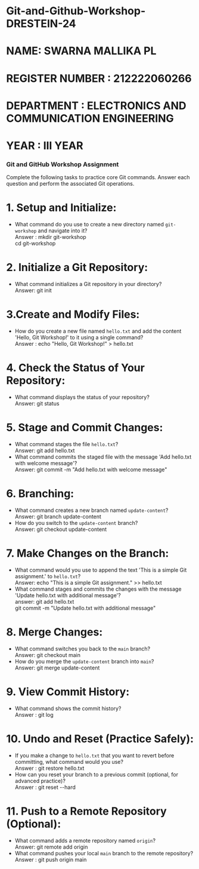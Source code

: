 # Git-and-Github-Workshop-DRESTEIN-24
# NAME:  SWARNA MALLIKA PL
# REGISTER NUMBER :  212222060266
# DEPARTMENT :  ELECTRONICS AND COMMUNICATION ENGINEERING
# YEAR :  III YEAR
### Git and GitHub Workshop Assignment
Complete the following tasks to practice core Git commands. Answer each question and perform the associated Git operations. 
# 1. Setup and Initialize: 
- What command do you use to create a new directory named `git-workshop` and 
navigate into it? <br>
Answer :     mkdir git-workshop <br>
             cd git-workshop <br>
# 2. Initialize a Git Repository: 
- What command initializes a Git repository in your directory?  <br>
Answer: git init
# 3.Create and Modify Files: 
- How do you create a new file named `hello.txt` and add the content 'Hello, Git 
Workshop!' to it using a single command?  <br>
Answer : echo "Hello, Git Workshop!" > hello.txt
# 4. Check the Status of Your Repository: 
- What command displays the status of your repository? <br> 
Answer:  git status
# 5.  Stage and Commit Changes: 
- What command stages the file `hello.txt`?  <br>
Answer: git add hello.txt
- What command commits the staged file with the message 'Add hello.txt with 
welcome message'? <br> 
Answer: git commit -m "Add hello.txt with welcome message"
# 6. Branching: 
- What command creates a new branch named `update-content`? <br> 
Answer: git branch update-content
- How do you switch to the `update-content` branch? <br>
Answer: git checkout update-content 
# 7. Make Changes on the Branch: 
- What command would you use to append the text 'This is a simple Git assignment.' to 
`hello.txt`?  <br>
Answer: echo "This is a simple Git assignment." >> hello.txt  <br>
- What command stages and commits the changes with the message 'Update hello.txt 
with additional message'?  <br>
answer:  git add hello.txt  <br>
         git commit -m "Update hello.txt with additional message"
# 8. Merge Changes: 
- What command switches you back to the `main` branch?  <br>
Answer: git checkout main
- How do you merge the `update-content` branch into `main`? <br>
Answer: git merge update-content 
# 9.  View Commit History: 
- What command shows the commit history? <br>
Answer : git log
# 10. Undo and Reset (Practice Safely): 
- If you make a change to `hello.txt` that you want to revert before committing, what 
command would you use?  <br>
Answer : git restore hello.txt <br>
- How can you reset your branch to a previous commit (optional, for advanced 
practice)?  <br>
Answer : git reset --hard <commit-hash>
# 11. Push to a Remote Repository (Optional): 
- What command adds a remote repository named `origin`? <br> 
Answer: git remote add origin <repository-url>
- What command pushes your local `main` branch to the remote repository? <br>
Answer :  git push origin main
